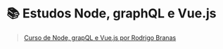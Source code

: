 # :books: Estudos Node, graphQL e Vue.js

>  [Curso de Node, grapQL e Vue.js por Rodrigo Branas](https://youtu.be/TSX_hMfL13U)
